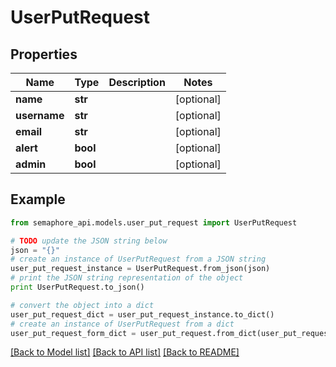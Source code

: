 # UserPutRequest


## Properties
Name | Type | Description | Notes
------------ | ------------- | ------------- | -------------
**name** | **str** |  | [optional] 
**username** | **str** |  | [optional] 
**email** | **str** |  | [optional] 
**alert** | **bool** |  | [optional] 
**admin** | **bool** |  | [optional] 

## Example

```python
from semaphore_api.models.user_put_request import UserPutRequest

# TODO update the JSON string below
json = "{}"
# create an instance of UserPutRequest from a JSON string
user_put_request_instance = UserPutRequest.from_json(json)
# print the JSON string representation of the object
print UserPutRequest.to_json()

# convert the object into a dict
user_put_request_dict = user_put_request_instance.to_dict()
# create an instance of UserPutRequest from a dict
user_put_request_form_dict = user_put_request.from_dict(user_put_request_dict)
```
[[Back to Model list]](../README.md#documentation-for-models) [[Back to API list]](../README.md#documentation-for-api-endpoints) [[Back to README]](../README.md)


